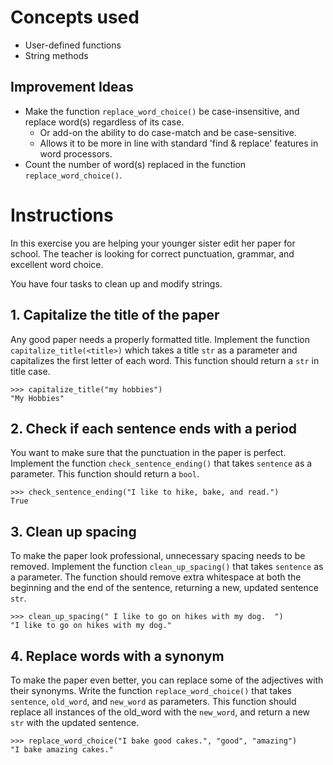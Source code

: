 # Concepts used
- User-defined functions
- String methods

## Improvement Ideas
- Make the function `replace_word_choice()` be case-insensitive, and replace word(s) regardless of its case.
    - Or add-on the ability to do case-match and be case-sensitive.
    - Allows it to be more in line with standard 'find & replace' features in word processors.
- Count the number of word(s) replaced in the function `replace_word_choice()`.


# Instructions
In this exercise you are helping your younger sister edit her paper for school. 
The teacher is looking for correct punctuation, grammar, and excellent word choice.

You have four tasks to clean up and modify strings.

## 1. Capitalize the title of the paper
Any good paper needs a properly formatted title. Implement the function `capitalize_title(<title>)` which takes a title `str` as a parameter and capitalizes the first letter of each word. This function should return a `str` in title case.
```
>>> capitalize_title("my hobbies")
"My Hobbies"
```

## 2. Check if each sentence ends with a period
You want to make sure that the punctuation in the paper is perfect. Implement the function `check_sentence_ending()` that takes `sentence` as a parameter. This function should return a `bool`.
```
>>> check_sentence_ending("I like to hike, bake, and read.")
True
```

## 3. Clean up spacing
To make the paper look professional, unnecessary spacing needs to be removed. Implement the function `clean_up_spacing()` that takes `sentence` as a parameter. The function should remove extra whitespace at both the beginning and the end of the sentence, returning a new, updated sentence `str`.
```
>>> clean_up_spacing(" I like to go on hikes with my dog.  ")
"I like to go on hikes with my dog."
```

## 4. Replace words with a synonym
To make the paper even better, you can replace some of the adjectives with their synonyms. Write the function `replace_word_choice()` that takes `sentence`, `old_word`, and `new_word` as parameters. This function should replace all instances of the old_word with the `new_word`, and return a new `str` with the updated sentence.
```
>>> replace_word_choice("I bake good cakes.", "good", "amazing")
"I bake amazing cakes."
```